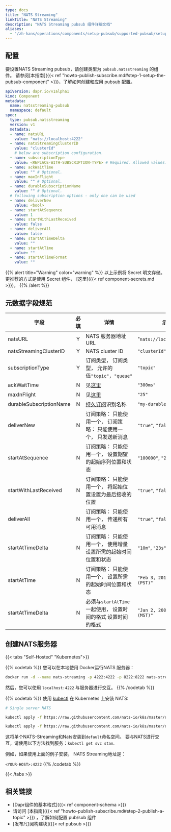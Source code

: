 ```yaml
---
type: docs
title: "NATS Streaming"
linkTitle: "NATS Streaming"
description: "NATS Streaming pubsub 组件详细文档"
aliases:
  - "/zh-hans/operations/components/setup-pubsub/supported-pubsub/setup-nats-streaming/"
---
```


## 配置
要设置NATS Streaming pubsub，请创建类型为 `pubsub.natsstreaming` 的组件。 请参阅[本指南]({{< ref "howto-publish-subscribe.md#step-1-setup-the-pubsub-component" >}})，了解如何创建和应用 pubsub 配置。

```yaml
apiVersion: dapr.io/v1alpha1
kind: Component
metadata:
  name: natsstreaming-pubsub
  namespace: default
spec:
  type: pubsub.natsstreaming
  version: v1
  metadata:
  - name: natsURL
    value: "nats://localhost:4222"
  - name: natsStreamingClusterID
    value: "clusterId"
    # below are subscription configuration.
  - name: subscriptionType
    value: <REPLACE-WITH-SUBSCRIPTION-TYPE> # Required. Allowed values: topic, queue.
  - name: ackWaitTime
    value: "" # Optional.
  - name: maxInFlight
    value: "" # Optional.
  - name: durableSubscriptionName
    value: "" # Optional.
  # following subscription options - only one can be used
  - name: deliverNew
    value: <bool>
  - name: startAtSequence
    value: 1
  - name: startWithLastReceived
    value: false
  - name: deliverAll
    value: false
  - name: startAtTimeDelta
    value: ""
  - name: startAtTime
    value: ""
  - name: startAtTimeFormat
    value: ""
```

{{% alert title="Warning" color="warning" %}}
以上示例将 Secret 明文存储。 更推荐的方式是使用 Secret 组件， [这里]({{< ref component-secrets.md >}})。
{{% /alert %}}

## 元数据字段规范

| 字段                      | 必填 | 详情                                                                               | 示例                              |
| ----------------------- |:--:| -------------------------------------------------------------------------------- | ------------------------------- |
| natsURL                 | Y  | NATS 服务器地址 URL                                                                   | "`nats://localhost:4222`"       |
| natsStreamingClusterID  | Y  | NATS cluster ID                                                                  | `"clusterId"`                   |
| subscriptionType        | Y  | 订阅类型， 订阅类型， 允许的值`"topic"`，`"queue"`                                              | `"topic"`                       |
| ackWaitTime             | N  | 见[这里](https://docs.nats.io/developing-with-nats-streaming/acks#acknowledgements) | `"300ms"`                       |
| maxInFlight             | N  | 见[这里](https://docs.nats.io/developing-with-nats-streaming/acks#acknowledgements) | `"25"`                          |
| durableSubscriptionName | N  | [持久订阅](https://docs.nats.io/developing-with-nats-streaming/durables)识别名称         | `"my-durable"`                  |
| deliverNew              | N  | 订阅策略： 只能使用一个， 订阅策略： 只能使用一个， 只发送新消息                                               | `"true"`, `"false"`             |
| startAtSequence         | N  | 订阅策略： 只能使用一个， 设置期望的起始序列位置和状态                                                     | `"100000"`, `"230420"`          |
| startWithLastReceived   | N  | 订阅策略： 只能使用一个， 将起始位置设置为最后接收的位置                                                    | `"true"`, `"false"`             |
| deliverAll              | N  | 订阅策略： 只能使用一个， 传递所有可用消息                                                           | `"true"`, `"false"`             |
| startAtTimeDelta        | N  | 订阅策略： 只能使用一个， 使用增量设置所需的起始时间位置和状态                                                 | `"10m"`, `"23s"`                |
| startAtTime             | N  | 订阅策略： 只能使用一个， 设置所需的起始时间位置和状态                                                     | `"Feb 3, 2013 at 7:54pm (PST)"` |
| startAtTimeDelta        | N  | 必须与`startAtTime`一起使用， 设置时间的格式 设置时间的格式                                            | `"Jan 2, 2006 at 3:04pm (MST)"` |

## 创建NATS服务器

{{< tabs "Self-Hosted" "Kubernetes">}}

{{% codetab %}}
您可以在本地使用 Docker运行NATS 服务器：

```bash
docker run -d --name nats-streaming -p 4222:4222 -p 8222:8222 nats-streaming
```

然后，您可以使用 `localhost:4222` 与服务器进行交互。
{{% /codetab %}}

{{% codetab %}}
使用 [kubectl](https://docs.nats.io/nats-on-kubernetes/minimal-setup) 在 Kubernetes 上安装 NATS:

```bash
# Single server NATS

kubectl apply -f https://raw.githubusercontent.com/nats-io/k8s/master/nats-server/single-server-nats.yml

kubectl apply -f https://raw.githubusercontent.com/nats-io/k8s/master/nats-streaming-server/single-server-stan.yml
```

这将单个NATS-Streaming和Nats安装到`default`命名空间。 要与NATS进行交互，请使用以下方法找到服务：`kubectl get svc stan`.

例如，如果使用上面的例子安装， NATS Streaming地址是：

`<YOUR-HOST>:4222`
{{% /codetab %}}

{{< /tabs >}}

## 相关链接
- [Dapr组件的基本格式]({{< ref component-schema >}})
- 请访问 [本指南]({{< ref "howto-publish-subscribe.md#step-2-publish-a-topic" >}}) ，了解如何配置 pub/sub 组件
- [发布/订阅构建块]({{< ref pubsub >}})
